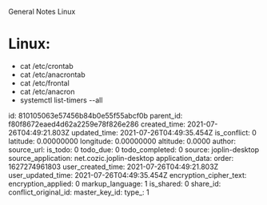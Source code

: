 General Notes Linux

# Linux: 

- cat /etc/crontab
- cat /etc/anacrontab
- cat /etc/frontal
- cat /etc/anacron
- systemctl list-timers --all

id: 810105063e57456b84b0e55f55abcf0b
parent_id: f80f8672eaed4d62a2259e78f826e286
created_time: 2021-07-26T04:49:21.803Z
updated_time: 2021-07-26T04:49:35.454Z
is_conflict: 0
latitude: 0.00000000
longitude: 0.00000000
altitude: 0.0000
author: 
source_url: 
is_todo: 0
todo_due: 0
todo_completed: 0
source: joplin-desktop
source_application: net.cozic.joplin-desktop
application_data: 
order: 1627274961803
user_created_time: 2021-07-26T04:49:21.803Z
user_updated_time: 2021-07-26T04:49:35.454Z
encryption_cipher_text: 
encryption_applied: 0
markup_language: 1
is_shared: 0
share_id: 
conflict_original_id: 
master_key_id: 
type_: 1